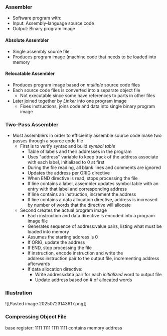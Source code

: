 ### Assembler
- Software program with:
- Input: Assembly-language source code
- Output: Binary program image

#### Absolute Assembler
- Single assembly source file
- Produces program image (machine code that needs to be loaded into memory
#### Relocatable Assembler
- Produces program image based on *multiple* source code files
- Each source code files is converted into a separate object file
	- Not executable since some have references to parts in other files
- Later joined together by *Linker* into one program image
	- Fixes instructions, joins code and data into single binary program image

### Two-Pass Assembler
- Most assemblers in order to efficiently assemble source code make two passes through a source code file
	- First is to verify syntax and build *symbol table*
		- Table of labels and their addresses in the program
		- Uses "address" variable to keep track of the address associate with each label, initialized to 0 at first
		- During the file reading, all blank lines and comments are ignored
		- Updates the address per ORIG directive
		- When END directive is read, stops processing the file
		- If line contains a label, assembler updates symbol table with an entry with that label and corresponding address
		- If line contains an instruction, increment the address
		- If line contains a data allocation directive, address is increased by number of words that the directive will allocate
	- Second creates the actual program image
		- Each instruction and data directive is encoded into a program image file
		- Generates sequence of address:value pairs, listing what must be loaded into memory
		- Assumes the starting address is 0
		- If ORIG, update the address
		- If END, stop processing the file
		- If instruction, encode instruction and write the address:instruction pair to the output file, incrementing address afterwards
		- If data allocation directive:
			- Write address:data pair for each *initialized* word to output file
			- Update address based on # of allocated words

### Illustration
![[Pasted image 20250723143617.png]]

### Compressing Object File

base register: 1111 1111 1111 1111 contains memory address
